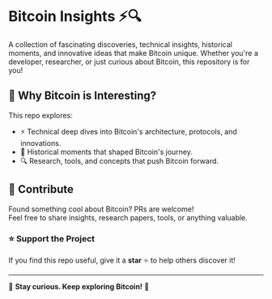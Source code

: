 # Bitcoin Insights ⚡🔍

A collection of fascinating discoveries, technical insights, historical moments, and innovative ideas that make Bitcoin unique. Whether you're a developer, researcher, or just curious about Bitcoin, this repository is for you!

## 🚀 Why Bitcoin is Interesting?
This repo explores:
- ⚡ Technical deep dives into Bitcoin's architecture, protocols, and innovations.
- 📜 Historical moments that shaped Bitcoin's journey.
- 🔍 Research, tools, and concepts that push Bitcoin forward.

## 🤝 Contribute
Found something cool about Bitcoin? PRs are welcome!  
Feel free to share insights, research papers, tools, or anything valuable.  

### ⭐ Support the Project
If you find this repo useful, give it a **star** ⭐ to help others discover it!  

---

🔗 **Stay curious. Keep exploring Bitcoin!** 🚀
